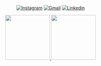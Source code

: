 <div align="center">

 [![Instagram](https://img.shields.io/badge/Instagram-E4405F?style=for-the-badge&logo=instagram&logoColor=white)](https://www.instagram.com/a_maria.exe/)
 [![Gmail](https://img.shields.io/badge/Gmail-D14836?style=for-the-badge&logo=gmail&logoColor=white)](mailto:silvestre.mca@gmail.com/)
 [![Linkedin](https://img.shields.io/badge/LinkedIn-0077B5?style=for-the-badge&logo=linkedin&logoColor=white)](https://www.linkedin.com/in/mariadocarmoalcantara/)
</div>

<div align="center">
  <a href="https://github.com/Madu-dev">
  <img height="140em" src="https://github-readme-stats.vercel.app/api?username=Madu-dev&show_icons=true&theme=dark&include_all_commits=true&count_private=true"/>
  <img height="140em" src="https://github-readme-stats.vercel.app/api/top-langs/?username=Madu-dev&layout=compact&langs_count=7&theme=dark"/>
</div> 
